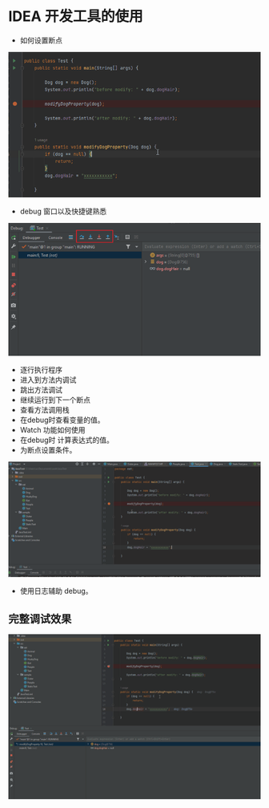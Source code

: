 # IDEA 开发工具的使用
- 如何设置断点  

![](images/ide-set-breakpoint.gif)
- debug 窗口以及快捷键熟悉  

![](images/ide-debug-window.png)
- 逐行执行程序
- 进入到方法内调试
- 跳出方法调试
- 继续运行到下一个断点
- 查看方法调用栈
- 在debug时查看变量的值。
- Watch 功能如何使用
- 在debug时 计算表达式的值。
- 为断点设置条件。  
  
 ![](images/ide-breakpoint-condition.gif) 
- 使用日志辅助 debug。


## 完整调试效果
![](images/ide-debug-flow.gif)